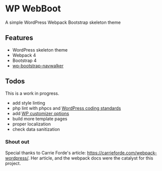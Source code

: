 # WP WebBoot

A simple WordPress Webpack Bootstrap skeleton theme

## Features

+ WordPress skeleton theme
+ Webpack 4
+ Bootstrap 4
+ [wp-bootstrap-navwalker](https://github.com/wp-bootstrap/wp-bootstrap-navwalker)

## Todos

This is a work in progress.

+ add style linting
+ php lint with phpcs and [WordPress coding standards](https://github.com/WordPress/WordPress-Coding-Standards)
+ add [WP customizer options](https://developer.wordpress.org/themes/customize-api/customizer-objects/)
+ build more template pages
+ proper localization
+ check data sanitization



### Shout out

Special thanks to Carrie Forde's article: https://carrieforde.com/webpack-wordpress/.
Her article, and the webpack docs were the catalyst for this project.
